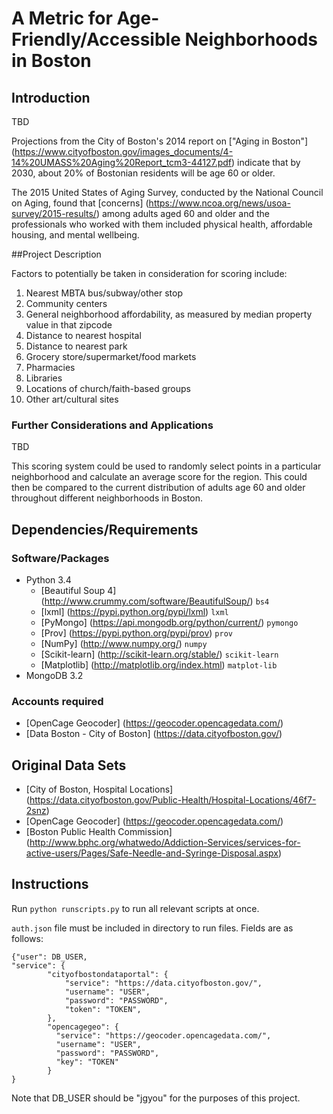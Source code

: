 A Metric for Age-Friendly/Accessible Neighborhoods in Boston
==============================

## Introduction

TBD

Projections from the City of Boston's 2014 report on ["Aging in Boston"] (https://www.cityofboston.gov/images_documents/4-14%20UMASS%20Aging%20Report_tcm3-44127.pdf) indicate that by 2030, about 20% of Bostonian residents will be age 60 or older. 

The 2015 United States of Aging Survey, conducted by the National Council on Aging, found that [concerns] (https://www.ncoa.org/news/usoa-survey/2015-results/) among adults aged 60 and older and the professionals who worked with them included physical health, affordable housing, and mental wellbeing.


##Project Description

Factors to potentially be taken in consideration for scoring include:
1. Nearest MBTA bus/subway/other stop
2. Community centers
3. General neighborhood affordability, as measured by median property value in that zipcode
4. Distance to nearest hospital
5. Distance to nearest park
6. Grocery store/supermarket/food markets
7. Pharmacies
8. Libraries
9. Locations of church/faith-based groups
10. Other art/cultural sites

### Further Considerations and Applications

TBD

This scoring system could be used to randomly select points in a particular neighborhood and calculate an average score for the region. This could then be compared to the current distribution of adults age 60 and older throughout different neighborhoods in Boston.


## Dependencies/Requirements

### Software/Packages
- Python 3.4
  - [Beautiful Soup 4] (http://www.crummy.com/software/BeautifulSoup/) `bs4`
  - [lxml] (https://pypi.python.org/pypi/lxml) `lxml`
  - [PyMongo] (https://api.mongodb.org/python/current/) `pymongo`
  - [Prov] (https://pypi.python.org/pypi/prov) `prov`
  - [NumPy] (http://www.numpy.org/) `numpy`
  - [Scikit-learn] (http://scikit-learn.org/stable/) `scikit-learn`
  - [Matplotlib] (http://matplotlib.org/index.html) `matplot-lib`
- MongoDB 3.2

### Accounts required
- [OpenCage Geocoder] (https://geocoder.opencagedata.com/)
- [Data Boston - City of Boston] (https://data.cityofboston.gov/)

## Original Data Sets
- [City of Boston, Hospital Locations] (https://data.cityofboston.gov/Public-Health/Hospital-Locations/46f7-2snz)
- [OpenCage Geocoder] (https://geocoder.opencagedata.com/)
- [Boston Public Health Commission] (http://www.bphc.org/whatwedo/Addiction-Services/services-for-active-users/Pages/Safe-Needle-and-Syringe-Disposal.aspx)

## Instructions

Run `python runscripts.py` to run all relevant scripts at once.

`auth.json` file must be included in directory to run files. Fields are as follows:

```
{"user": DB_USER,
"service": {
	  	"cityofbostondataportal": {
            "service": "https://data.cityofboston.gov/",
            "username": "USER",
            "password": "PASSWORD",
            "token": "TOKEN",
        },  
        "opencagegeo": {
          "service": "https://geocoder.opencagedata.com/",
          "username": "USER",
          "password": "PASSWORD",
          "key": "TOKEN"
        }
}
```

Note that DB_USER should be "jgyou" for the purposes of this project.